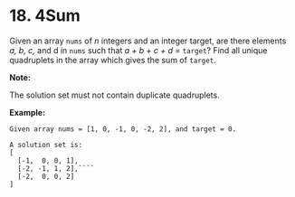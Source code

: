 # 18. 4Sum

Given an array `nums` of *n* integers and an integer target, are there elements *a, b, c,* and d in `nums` such that *a + b + c + d* = `target`? Find all unique quadruplets in the array which gives the sum of `target`.

**Note:**

The solution set must not contain duplicate quadruplets.

**Example:**
```
Given array nums = [1, 0, -1, 0, -2, 2], and target = 0.

A solution set is:
[
  [-1,  0, 0, 1],
  [-2, -1, 1, 2],````
  [-2,  0, 0, 2]
]
```
